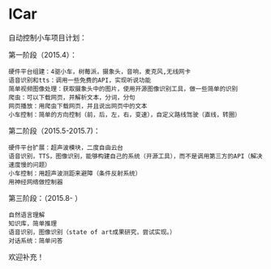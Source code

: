 # ICar

自动控制小车项目计划：

第一阶段（2015.4）：

	硬件平台组建：4驱小车，树莓派，摄象头，音响，麦克风,无线网卡	
	语音识别和tts：调用一些免费的API，实现听说功能
	简单视频图像处理：获取摄象头中的图片，使用开源图像识别工具，做一些简单的识别
	爬虫：可以下载网页，并解析文本，分词，分句
	网页播放：用爬虫下载网页，并且说出网页中的文本
	小车控制：简单的方向控制（前，后，左，右，变速），自定义路线驾驶（直线，转圈）
	

第二阶段（2015.5-2015.7)：

	硬件平台扩展：超声波模块，二度自由云台
	语音识别，TTS，图像识别，能够构建自己的系统（开源工具），而不是调用第三方的API（解决速度慢的问题）
	小车控制：用超声波测距来避障（条件反射系统）
	用神经网络做控制器
	

第三阶段：（2015.8- ）

	自然语言理解
	知识库，简单推理
	语音识别，图像识别（state of art成果研究，尝试实现。）
	对话系统：简单问答
	

欢迎补充！
